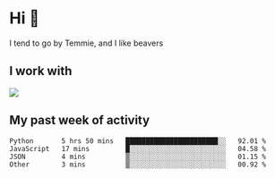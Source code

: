 <h1 align="left">Hi 👋</h1>

<p>I tend to go by Temmie, and I like beavers</p>

<h2 align="left">I work with</h2>

<div align=left>
  <img src="https://skillicons.dev/icons?i=py,godot,javascript,css,html,linux,git,blender,bash,vscode,&theme=dark">
</div>


<h2 align="left">My past week of activity</h2>

<!--START_SECTION:waka-->

```text
Python       5 hrs 50 mins   ███████████████████████░░   92.01 %
JavaScript   17 mins         █░░░░░░░░░░░░░░░░░░░░░░░░   04.58 %
JSON         4 mins          ▒░░░░░░░░░░░░░░░░░░░░░░░░   01.15 %
Other        3 mins          ▒░░░░░░░░░░░░░░░░░░░░░░░░   00.92 %
```

<!--END_SECTION:waka-->

